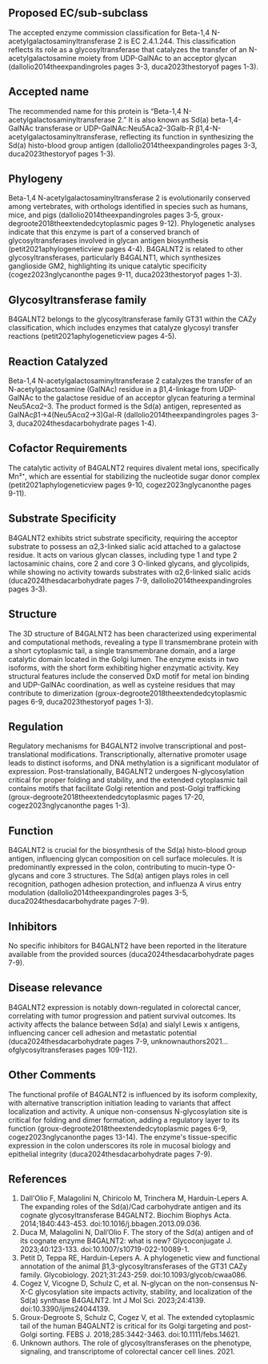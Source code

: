 ## Proposed EC/sub-subclass  
The accepted enzyme commission classification for Beta-1,4 N-acetylgalactosaminyltransferase 2 is EC 2.4.1.244. This classification reflects its role as a glycosyltransferase that catalyzes the transfer of an N-acetylgalactosamine moiety from UDP-GalNAc to an acceptor glycan (dallolio2014theexpandingroles pages 3-3, duca2023thestoryof pages 1-3).

## Accepted name  
The recommended name for this protein is “Beta-1,4 N-acetylgalactosaminyltransferase 2.” It is also known as Sd(a) beta-1,4-GalNAc transferase or UDP-GalNAc:Neu5Aca2–3Galb-R β1,4-N-acetylgalactosaminyltransferase, reflecting its function in synthesizing the Sd(a) histo-blood group antigen (dallolio2014theexpandingroles pages 3-3, duca2023thestoryof pages 1-3).

## Phylogeny  
Beta-1,4 N-acetylgalactosaminyltransferase 2 is evolutionarily conserved among vertebrates, with orthologs identified in species such as humans, mice, and pigs (dallolio2014theexpandingroles pages 3-5, groux-degroote2018theextendedcytoplasmic pages 9-12). Phylogenetic analyses indicate that this enzyme is part of a conserved branch of glycosyltransferases involved in glycan antigen biosynthesis (petit2021aphylogeneticview pages 4-4). B4GALNT2 is related to other glycosyltransferases, particularly B4GALNT1, which synthesizes ganglioside GM2, highlighting its unique catalytic specificity (cogez2023nglycanonthe pages 9-11, duca2023thestoryof pages 1-3).

## Glycosyltransferase family  
B4GALNT2 belongs to the glycosyltransferase family GT31 within the CAZy classification, which includes enzymes that catalyze glycosyl transfer reactions (petit2021aphylogeneticview pages 4-5).

## Reaction Catalyzed  
Beta-1,4 N-acetylgalactosaminyltransferase 2 catalyzes the transfer of an N-acetylgalactosamine (GalNAc) residue in a β1,4-linkage from UDP-GalNAc to the galactose residue of an acceptor glycan featuring a terminal Neu5Acα2–3. The product formed is the Sd(a) antigen, represented as GalNAcβ1→4(Neu5Acα2→3)Gal-R (dallolio2014theexpandingroles pages 3-3, duca2024thesdacarbohydrate pages 1-4).

## Cofactor Requirements  
The catalytic activity of B4GALNT2 requires divalent metal ions, specifically Mn²⁺, which are essential for stabilizing the nucleotide sugar donor complex (petit2021aphylogeneticview pages 9-10, cogez2023nglycanonthe pages 9-11).

## Substrate Specificity  
B4GALNT2 exhibits strict substrate specificity, requiring the acceptor substrate to possess an α2,3-linked sialic acid attached to a galactose residue. It acts on various glycan classes, including type 1 and type 2 lactosaminic chains, core 2 and core 3 O-linked glycans, and glycolipids, while showing no activity towards substrates with α2,6-linked sialic acids (duca2024thesdacarbohydrate pages 7-9, dallolio2014theexpandingroles pages 3-3).

## Structure  
The 3D structure of B4GALNT2 has been characterized using experimental and computational methods, revealing a type II transmembrane protein with a short cytoplasmic tail, a single transmembrane domain, and a large catalytic domain located in the Golgi lumen. The enzyme exists in two isoforms, with the short form exhibiting higher enzymatic activity. Key structural features include the conserved DxD motif for metal ion binding and UDP-GalNAc coordination, as well as cysteine residues that may contribute to dimerization (groux-degroote2018theextendedcytoplasmic pages 6-9, duca2023thestoryof pages 1-3).

## Regulation  
Regulatory mechanisms for B4GALNT2 involve transcriptional and post-translational modifications. Transcriptionally, alternative promoter usage leads to distinct isoforms, and DNA methylation is a significant modulator of expression. Post-translationally, B4GALNT2 undergoes N-glycosylation critical for proper folding and stability, and the extended cytoplasmic tail contains motifs that facilitate Golgi retention and post-Golgi trafficking (groux-degroote2018theextendedcytoplasmic pages 17-20, cogez2023nglycanonthe pages 1-3).

## Function  
B4GALNT2 is crucial for the biosynthesis of the Sd(a) histo-blood group antigen, influencing glycan composition on cell surface molecules. It is predominantly expressed in the colon, contributing to mucin-type O-glycans and core 3 structures. The Sd(a) antigen plays roles in cell recognition, pathogen adhesion protection, and influenza A virus entry modulation (dallolio2014theexpandingroles pages 3-5, duca2024thesdacarbohydrate pages 7-9).

## Inhibitors  
No specific inhibitors for B4GALNT2 have been reported in the literature available from the provided sources (duca2024thesdacarbohydrate pages 7-9).

## Disease relevance  
B4GALNT2 expression is notably down-regulated in colorectal cancer, correlating with tumor progression and patient survival outcomes. Its activity affects the balance between Sd(a) and sialyl Lewis x antigens, influencing cancer cell adhesion and metastatic potential (duca2024thesdacarbohydrate pages 7-9, unknownauthors2021…ofglycosyltransferases pages 109-112).

## Other Comments  
The functional profile of B4GALNT2 is influenced by its isoform complexity, with alternative transcription initiation leading to variants that affect localization and activity. A unique non-consensus N-glycosylation site is critical for folding and dimer formation, adding a regulatory layer to its function (groux-degroote2018theextendedcytoplasmic pages 6-9, cogez2023nglycanonthe pages 13-14). The enzyme's tissue-specific expression in the colon underscores its role in mucosal biology and epithelial integrity (duca2024thesdacarbohydrate pages 7-9).

## References  
1. Dall'Olio F, Malagolini N, Chiricolo M, Trinchera M, Harduin-Lepers A. The expanding roles of the Sd(a)/Cad carbohydrate antigen and its cognate glycosyltransferase B4GALNT2. Biochim Biophys Acta. 2014;1840:443-453. doi:10.1016/j.bbagen.2013.09.036.  
2. Duca M, Malagolini N, Dall’Olio F. The story of the Sd(a) antigen and of its cognate enzyme B4GALNT2: what is new? Glycoconjugate J. 2023;40:123-133. doi:10.1007/s10719-022-10089-1.  
3. Petit D, Teppa RE, Harduin-Lepers A. A phylogenetic view and functional annotation of the animal β1,3-glycosyltransferases of the GT31 CAZy family. Glycobiology. 2021;31:243-259. doi:10.1093/glycob/cwaa086.  
4. Cogez V, Vicogne D, Schulz C, et al. N-glycan on the non-consensus N-X-C glycosylation site impacts activity, stability, and localization of the Sd(a) synthase B4GALNT2. Int J Mol Sci. 2023;24:4139. doi:10.3390/ijms24044139.  
5. Groux-Degroote S, Schulz C, Cogez V, et al. The extended cytoplasmic tail of the human B4GALNT2 is critical for its Golgi targeting and post-Golgi sorting. FEBS J. 2018;285:3442-3463. doi:10.1111/febs.14621.  
6. Unknown authors. The role of glycosyltransferases on the phenotype, signaling, and transcriptome of colorectal cancer cell lines. 2021.